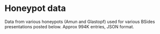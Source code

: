 # Honeypot data
Data from various honeypots (Amun and Glastopf) used for various BSides presentations posted below. Approx 994K entries, JSON format.
